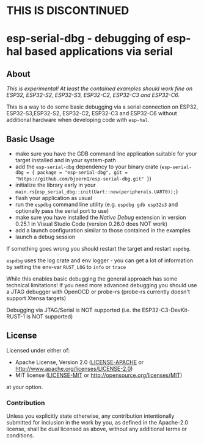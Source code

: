 # THIS IS DISCONTINUED

# esp-serial-dbg - debugging of esp-hal based applications via serial

## About

_This is experimental! At least the contained examples should work fine on ESP32, ESP32-S2, ESP32-S3, ESP32-C2, ESP32-C3 and ESP32-C6._

This is a way to do some basic debugging via a serial connection on ESP32, ESP32-S3,ESP32-S2, ESP32-C2, ESP32-C3 and ESP32-C6 without additional hardware when developing code with `esp-hal`.

## Basic Usage

- make sure you have the GDB command line application suitable for your target installed and in your system-path
- add the `esp-serial-dbg` dependency to your binary crate (`esp-serial-dbg = { package = "esp-serial-dbg", git = "https://github.com/bjoernQ/esp-serial-dbg.git" }`)
- initialize the library early in your `main.rs`(`esp_serial_dbg::init(Uart::new(peripherals.UART0));`)
- flash your application as usual
- run the `espdbg` command line utility (e.g. `espdbg gdb esp32s3` and optionally pass the serial port to use)
- make sure you have installed the _Native Debug_ extension in version 0.25.1 in Visual Studio Code (version 0.26.0 does NOT work)
- add a launch configuration similar to those contained in the examples
- launch a debug session

If something goes wrong you should restart the target and restart `espdbg`.

`espdbg` uses the log crate and env logger - you can get a lot of information by setting the env-var `RUST_LOG` to `info` or `trace`

While this enables basic debugging the general approach has some technical limitations!
If you need more advanced debugging you should use a JTAG debugger with OpenOCD or probe-rs (probe-rs currently doesn't support Xtensa targets)

Debugging via JTAG/Serial is NOT supported (i.e. the ESP32-C3-DevKit-RUST-1 is NOT supported)

## License

Licensed under either of:

- Apache License, Version 2.0 ([LICENSE-APACHE](LICENSE-APACHE) or http://www.apache.org/licenses/LICENSE-2.0)
- MIT license ([LICENSE-MIT](LICENSE-MIT) or http://opensource.org/licenses/MIT)

at your option.

### Contribution

Unless you explicitly state otherwise, any contribution intentionally submitted for inclusion in
the work by you, as defined in the Apache-2.0 license, shall be dual licensed as above, without
any additional terms or conditions.
